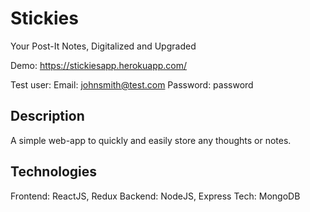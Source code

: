 # Stickies
Your Post-It Notes, Digitalized and Upgraded

Demo: https://stickiesapp.herokuapp.com/

Test user:
Email: johnsmith@test.com
Password: password

## Description
A simple web-app to quickly and easily store any thoughts or notes. 

## Technologies
Frontend: ReactJS, Redux
Backend: NodeJS, Express
Tech: MongoDB